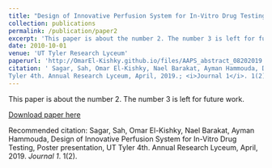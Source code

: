 ```yaml
---
title: "Design of Innovative Perfusion System for In-Vitro Drug Testing"
collection: publications
permalink: /publication/paper2
excerpt: 'This paper is about the number 2. The number 3 is left for future work.'
date: 2010-10-01
venue: 'UT Tyler Research Lyceum'
paperurl: 'http://OmarEl-Kishky.github.io/files/AAPS_abstract_08202019.pdf'
citation: ' Sagar, Sah, Omar El-Kishky, Nael Barakat, Ayman Hammouda, Design of Innovative Perfusion System for In-Vitro Drug Testing, Poster presentation, UT
Tyler 4th. Annual Research Lyceum, April, 2019.; <i>Journal 1</i>. 1(2).'
---
```

This paper is about the number 2. The number 3 is left for future work.

[Download paper here](http://OmarEl-Kishky.github.io/files/AAPS_abstract_08202019.pdf)

Recommended citation:  Sagar, Sah, Omar El-Kishky, Nael Barakat, Ayman Hammouda, Design of
Innovative Perfusion System for In-Vitro Drug Testing, Poster presentation, UT
Tyler 4th. Annual Research Lyceum, April, 2019. <i>Journal 1</i>. 1(2).
